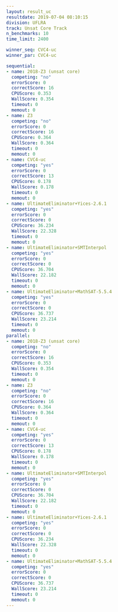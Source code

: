 ```yaml
---
layout: result_uc
resultdate: 2019-07-04 08:10:15
division: UFLRA
track: Unsat Core Track
n_benchmarks: 10
time_limit: 2400

winner_seq: CVC4-uc
winner_par: CVC4-uc

sequential:
- name: 2018-Z3 (unsat core)
  competing: "no"
  errorScore: 0
  correctScore: 16
  CPUScore: 0.353
  WallScore: 0.354
  timeout: 0
  memout: 0
- name: Z3
  competing: "no"
  errorScore: 0
  correctScore: 16
  CPUScore: 0.364
  WallScore: 0.364
  timeout: 0
  memout: 0
- name: CVC4-uc
  competing: "yes"
  errorScore: 0
  correctScore: 13
  CPUScore: 0.178
  WallScore: 0.178
  timeout: 0
  memout: 0
- name: UltimateEliminator+Yices-2.6.1
  competing: "yes"
  errorScore: 0
  correctScore: 0
  CPUScore: 36.234
  WallScore: 22.328
  timeout: 0
  memout: 0
- name: UltimateEliminator+SMTInterpol
  competing: "yes"
  errorScore: 0
  correctScore: 0
  CPUScore: 36.704
  WallScore: 22.182
  timeout: 0
  memout: 0
- name: UltimateEliminator+MathSAT-5.5.4
  competing: "yes"
  errorScore: 0
  correctScore: 0
  CPUScore: 36.737
  WallScore: 23.214
  timeout: 0
  memout: 0
parallel:
- name: 2018-Z3 (unsat core)
  competing: "no"
  errorScore: 0
  correctScore: 16
  CPUScore: 0.353
  WallScore: 0.354
  timeout: 0
  memout: 0
- name: Z3
  competing: "no"
  errorScore: 0
  correctScore: 16
  CPUScore: 0.364
  WallScore: 0.364
  timeout: 0
  memout: 0
- name: CVC4-uc
  competing: "yes"
  errorScore: 0
  correctScore: 13
  CPUScore: 0.178
  WallScore: 0.178
  timeout: 0
  memout: 0
- name: UltimateEliminator+SMTInterpol
  competing: "yes"
  errorScore: 0
  correctScore: 0
  CPUScore: 36.704
  WallScore: 22.182
  timeout: 0
  memout: 0
- name: UltimateEliminator+Yices-2.6.1
  competing: "yes"
  errorScore: 0
  correctScore: 0
  CPUScore: 36.234
  WallScore: 22.328
  timeout: 0
  memout: 0
- name: UltimateEliminator+MathSAT-5.5.4
  competing: "yes"
  errorScore: 0
  correctScore: 0
  CPUScore: 36.737
  WallScore: 23.214
  timeout: 0
  memout: 0
---
```


